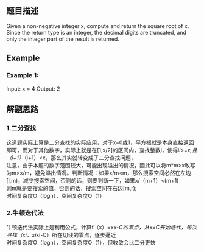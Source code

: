 ## 题目描述
Given a non-negative integer x, compute and return the square root of x.
Since the return type is an integer, the decimal digits are truncated, and only the integer part of the result is returned.

## Example
### Example 1:
Input: x = 4
Output: 2

## 解题思路
### 1.二分查找 
这道题实际上算是二分查找的实际应用，对于x=0或1，平方根就是本身直接返回即可，而对于其他数字，实际上就是在[1,x/2]的区间内，查找整数i，使得i*i>=x,且（i+1）*（i+1）<x，那么其实就转变成了二分查找问题，  
注意，由于本题的数字范围较大，可能出现溢出的情况，因此可以将m*m>x改写为m>x/m，避免溢出情况。判断情况：如果x/m<m，那么搜索空间必然在左边[l,m)，减少搜索空间，否则的话，则要判断一下，如果x/（m+1）<(m+1)  
则m就是要搜索的值，否则的话，搜索空间在右边[m,r);
<br/>时间复杂度O（logn），空间复杂度O（1）
### 2.牛顿迭代法
牛顿迭代法实际上是利用公式，计算f（x）=x*x-C的零点，从x=C开始迭代，每次寻找（xi，xi*xi-C）所在切线的零点，逐步逼近
<br/>时间复杂度O（logn），空间复杂度O（1），但收敛会比二分更快
